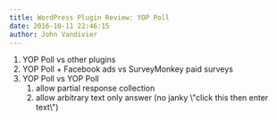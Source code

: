 ```yaml
---
title: WordPress Plugin Review: YOP Poll
date: 2016-10-11 22:46:15
author: John Vandivier
---
```




<ol>
 	<li>YOP Poll vs other plugins</li>
 	<li>YOP Poll + Facebook ads vs SurveyMonkey paid surveys</li>
 	<li>YOP Poll vs YOP Poll
<ol>
 	<li>allow partial response collection</li>
 	<li>allow arbitrary text only answer (no janky \"click this then enter text\")</li>
</ol>
</li>
</ol>